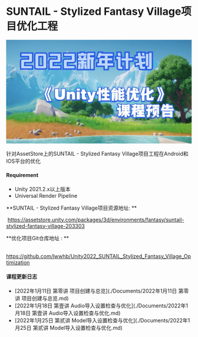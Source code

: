 # SUNTAIL - Stylized Fantasy Village项目优化工程
![Unity性能优化 课程预告](./Documents/Pics/00.png)

针对AssetStore上的SUNTAIL - Stylized Fantasy Village项目工程在Android和IOS平台的优化

#### Requirement

- Unity 2021.2.x以上版本
- Universal Render Pipeline

**SUNTAIL - Stylized Fantasy Village项目资源地址: ** 

​	https://assetstore.unity.com/packages/3d/environments/fantasy/suntail-stylized-fantasy-village-203303

**优化项目Git仓库地址 : **

​	 https://github.com/lwwhb/Unity2022_SUNTAIL_Stylized_Fantasy_Village_Optimization

#### 课程更新日志

* [2022年1月11日 第零讲 项目创建与总览](./Documents/2022年1月11日 第零讲 项目创建与总览.md)
* [2022年1月18日 第壹讲 Audio导入设置检查与优化](./Documents/2022年1月18日 第壹讲 Audio导入设置检查与优化.md)
* [2022年1月25日 第贰讲 Model导入设置检查与优化](./Documents/2022年1月25日 第贰讲 Model导入设置检查与优化.md)



